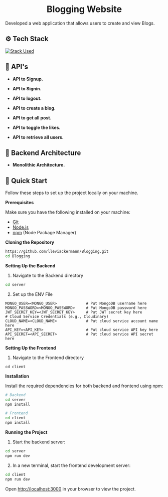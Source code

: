 <h1 align="center">Blogging Website</h1>

Developed a web application that allows users to create and view Blogs.


## <a name="tech-stack">⚙️ Tech Stack</a>

[![Stack Used](https://skillicons.dev/icons?i=next,html,ts,tailwind,nodejs,express,npm,mongodb)](https://skillicons.dev)

## <a name="features">🔋 **API's**</a>

- **API to Signup.**

- **API to Signin.**
  
- **API to logout.**

- **API to create a blog.**

- **API to get all post.**

- **API to toggle the likes.**

- **API to retrieve all users.**




## <a name="features">🔋 **Backend Architecture**</a>

- **Monolithic Architecture.**




## <a name="quick-start">🤸 Quick Start</a>

Follow these steps to set up the project locally on your machine.

**Prerequisites**

Make sure you have the following installed on your machine:

- [Git](https://git-scm.com/)
- [Node.js](https://nodejs.org/en)
- [npm](https://www.npmjs.com/) (Node Package Manager)

**Cloning the Repository**

```bash
https://github.com/lleviackermann/Blogging.git
cd Blogging
```

**Setting Up the Backend**



1. Navigate to the Backend  directory
   
```bash
cd server
```


2. Set up the ENV File

```
MONGO_USER=<MONGO_USER>             # Put MongoDB username here
MONGO_PASSWORD=<MONGO_PASSWORD>     # Put MongoDB password here
JWT_SECRET_KEY=<JWT_SECRET_KEY>     # Put JWT secret key here
# Cloud Service Credentials (e.g., Cloudinary)
CLOUD_NAME=<CLOUD_NAME>             # Put cloud service account name here
API_KEY=<API_KEY>                   # Put cloud service API key here
API_SECRET=<API_SECRET>             # Put cloud service API secret here
```

**Setting Up the Frontend**
   
1. Navigate to the Frontend directory

```
cd client
```

**Installation**

Install the required dependencies for both backend and frontend using npm:

```bash
# Backend
cd server
npm install

# Frontend
cd client
npm install
```



**Running the Project**
1. Start the backend server:
```bash
cd server
npm run dev 
```

2. In a new terminal, start the frontend development server:
```bash
cd client
npm run dev 
```

Open [http://localhost:3000](http://localhost:3000) in your browser to view the project.